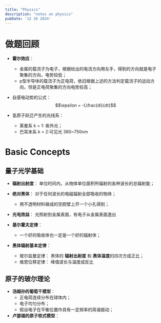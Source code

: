 ```yaml
---
title: "Physics"
description: "notes on physics"
pubDate: '12 26 2024'
---
```

# 做题回顾
- **霍尔效应**：
  - 金属的载流子为电子，根据给出的电流方向用左手，得到的方向就是电子聚集的方向，电势较低；
  - p型半导体的载流子为正电荷，依旧根据上述的方法判定载流子的运动方向，但是正电荷聚集的方向电势较高；

- 自感电动势的公式： $$\epsilon = -L\frac{di}{dt}$$

- 氢原子跃迁产生的光线系：
  - 莱曼系 k = 1: 紫外光；
  - 巴耳末系 k = 2:可见光 380~750nm

# Basic Concepts
## 量子光学基础
- **辐射出射度**： 单位时间内，从物体单位面积所辐射的各种波长的总辐射能；
- **绝对黑体**： 对于任何波长的电磁辐射全部吸收的物体；
  - 用不透明材料做成的空腔壁上开一个小孔得到；
- **光电效益**： 光照射到金属表面，有电子从金属表面逸出

- **基尔霍夫定律**： 
  - 一个好的吸收体也一定是一个好的辐射体；
- **黑体辐射基本定律**： 
  - 玻尔兹曼定律： 黑体的 **辐射出射度** 和 **黑体温度**的四次方成正比；
  - 维恩位移定律： 峰值波长与温度成反比

## 原子的玻尔理论
- **汤姆孙的葡萄干模型**： 
  - 正电荷连续分布在球体内；
  -  电子均匀分布；
  -  假设电子在平衡位置作具有一定频率的简谐振动；
- **卢瑟福的原子核式模型**： 

